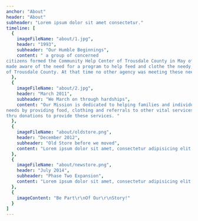 ```yaml
---
anchor: "About"
header: "About"
subheader: "Lorem ipsum dolor sit amet consectetur."
timeline: [
  {
    imageFileName: "about/1.jpg",
    header: "1993",
    subheader: "Our Humble Beginnings",
    content: " a group of concerned
citizens formed the Community Help Center of Trousdale County in May of 1993 after they were
made aware of the need for a program to help feed and clothe the needy, indigent and homeless
of Trousdale County. At that time no other agency was meeting these needs in the entire county.   "
  },
  {
    imageFileName: "about/2.jpg",
    header: "March 2011",
    subheader: "We March on through hardships",
    content: "Our Mission is dedicated to helping families and individuals with meeting their essential daily
needs by providing food, clothing and referrals to other vital services. We operate a Thrift Store
thru donations to provide these services. "
  },
  {
    imageFileName: "about/oldstore.png",
    header: "December 2012",
    subheader: "Old Store before we moved",
    content: "Lorem ipsum dolor sit amet, consectetur adipisicing elit. Minima maxime quam architecto quo inventore harum ex magni, dicta impedit."
  },
  {
    imageFileName: "about/newstore.png",
    header: "July 2014",
    subheader: "Phase Two Expansion",
    content: "Lorem ipsum dolor sit amet, consectetur adipisicing elit. Minima maxime quam architecto quo inventore harum ex magni, dicta impedit."
  },
  {
    imageContent: "Be Part\r\nOf Our\r\nStory!"
  }
]
---
```

